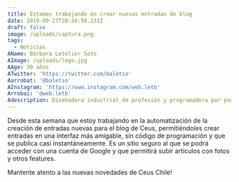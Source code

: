 ```yaml
---
title: Estamos trabajando en crear nuevas entradas de blog
date: 2019-09-27T20:34:50.231Z
draft: false
image: /uploads/captura.png
tags:
  - Noticias
AName: Bárbara Letelier Soto
AImage: /uploads/logo.jpg
AAge: 30 años
ATwitter: 'https://twitter.com/baletso'
Aarrobat: '@baletso'
AInstagram: 'https://www.instagram.com/web.letb'
Arrobai: '@web.letb'
Adescription: Diseñadora industrial de profesión y programadora por pasión. Hago páginas web
---
```

Desde esta semana que estoy trabajando en la automatización de la creación de entradas nuevas para el blog de Ceus, permitiéndoles crear entradas en una interfaz más amigable, sin código de programación y que se publica casi instantáneamente. Es un sitio seguro al que se podrá acceder con una cuenta de Google y que permitirá subir artículos con fotos y otros features. 

Mantente atento a las nuevas novedades de Ceus Chile!
